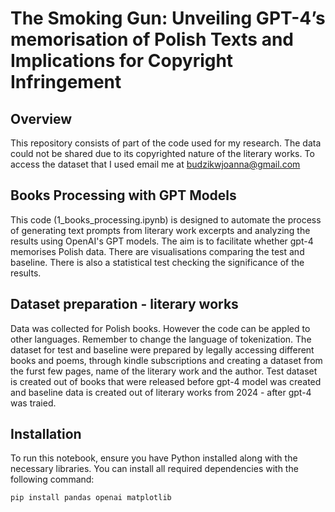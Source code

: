 # The Smoking Gun: Unveiling GPT-4’s memorisation of Polish Texts and Implications for Copyright Infringement

## Overview
This repository consists of part of the code used for my research. The data could not be shared due to its copyrighted nature of the literary works.
To access the dataset that I used email me at budzikwjoanna@gmail.com

## Books Processing with GPT Models

This code (1_books_processing.ipynb) is designed to automate the process of generating text prompts from literary work excerpts and analyzing the results using OpenAI's GPT models. The aim is to facilitate whether gpt-4 memorises Polish data. There are visualisations comparing the test and baseline. There is also a statistical test checking the significance of the results.

## Dataset preparation - literary works

Data was collected for Polish books. However the code can be appled to other languages. Remember to change the language of tokenization. 
The dataset for test and baseline were prepared by legally accessing different books and poems, through kindle subscriptions and creating a dataset from the furst few pages, name of the literary work and the author.
Test dataset is created out of books that were released before gpt-4 model was created and baseline data is created out of literary works from 2024 - after gpt-4 was traied.

## Installation

To run this notebook, ensure you have Python installed along with the necessary libraries. You can install all required dependencies with the following command:

```bash
pip install pandas openai matplotlib

